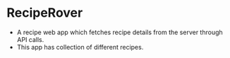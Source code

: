 # RecipeRover

- A recipe web app which fetches recipe details from the server through API calls.
- This app has collection of different recipes.
